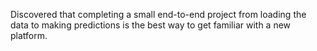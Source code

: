 Discovered that completing a small end-to-end project from loading the data to making predictions is the best way to get familiar with a new platform.
